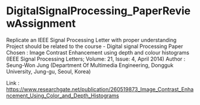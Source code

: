 # DigitalSignalProcessing_PaperReviewAssignment
Replicate an IEEE Signal Processing Letter with proper understanding
Project should be related to the course - Digital signal Processing
Paper Chosen :
Image Contrast Enhancement using depth and colour histograms 
(IEEE Signal Processing Letters; Volume: 21, Issue: 4, April 2014) 
Author : Seung-Won Jung
(Department Of Multimedia Engineering, Dongguk University, Jung-gu, Seoul, Korea)

Link : https://www.researchgate.net/publication/260519873_Image_Contrast_Enhancement_Using_Color_and_Depth_Histograms
